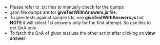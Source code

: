 - Please refer to .txt files to manually check for the dumps
- .json file dumps are for **giveTestWithAnswers.js**  file.
- To give tests against sample Ids, use **giveTestWithAnswers.js**   but **NOTE** it will select 1st answers only for the first attempt. So use this to get QnA only
- To fetch the QnA of given test use the other script after clicking on **view answer**
